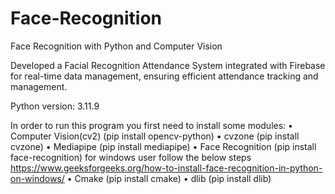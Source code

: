 # Face-Recognition
Face Recognition with Python and Computer Vision 

Developed a Facial Recognition Attendance System integrated with Firebase for real-time data management, ensuring efficient attendance tracking and management.

Python version: 3.11.9

In order to run this program you first need to install some modules:
    • Computer Vision(cv2)
        (pip install opencv-python)
    • cvzone
        (pip install cvzone)
    • Mediapipe
        (pip install mediapipe)
    • Face Recognition
        (pip install face-recognition)
        for windows user follow the below steps
        https://www.geeksforgeeks.org/how-to-install-face-recognition-in-python-on-windows/
    • Cmake
        (pip install cmake)
    • dlib
        (pip install dlib)
